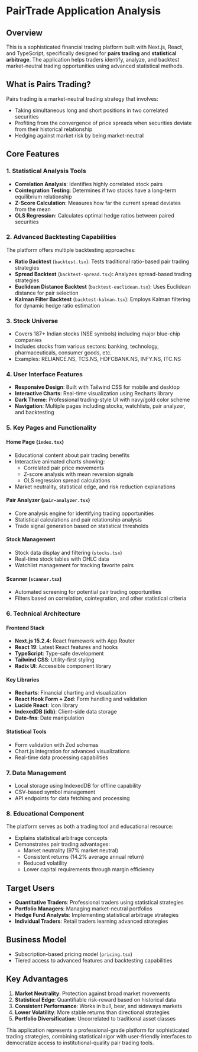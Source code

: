 # PairTrade Application Analysis

## Overview
This is a sophisticated financial trading platform built with Next.js, React, and TypeScript, specifically designed for **pairs trading** and **statistical arbitrage**. The application helps traders identify, analyze, and backtest market-neutral trading opportunities using advanced statistical methods.

## What is Pairs Trading?
Pairs trading is a market-neutral trading strategy that involves:
- Taking simultaneous long and short positions in two correlated securities
- Profiting from the convergence of price spreads when securities deviate from their historical relationship
- Hedging against market risk by being market-neutral

## Core Features

### 1. **Statistical Analysis Tools**
- **Correlation Analysis**: Identifies highly correlated stock pairs
- **Cointegration Testing**: Determines if two stocks have a long-term equilibrium relationship
- **Z-Score Calculation**: Measures how far the current spread deviates from the mean
- **OLS Regression**: Calculates optimal hedge ratios between paired securities

### 2. **Advanced Backtesting Capabilities**
The platform offers multiple backtesting approaches:
- **Ratio Backtest** (`backtest.tsx`): Tests traditional ratio-based pair trading strategies
- **Spread Backtest** (`backtest-spread.tsx`): Analyzes spread-based trading strategies
- **Euclidean Distance Backtest** (`backtest-euclidean.tsx`): Uses Euclidean distance for pair selection
- **Kalman Filter Backtest** (`backtest-kalman.tsx`): Employs Kalman filtering for dynamic hedge ratio estimation

### 3. **Stock Universe**
- Covers 187+ Indian stocks (NSE symbols) including major blue-chip companies
- Includes stocks from various sectors: banking, technology, pharmaceuticals, consumer goods, etc.
- Examples: RELIANCE.NS, TCS.NS, HDFCBANK.NS, INFY.NS, ITC.NS

### 4. **User Interface Features**
- **Responsive Design**: Built with Tailwind CSS for mobile and desktop
- **Interactive Charts**: Real-time visualization using Recharts library
- **Dark Theme**: Professional trading-style UI with navy/gold color scheme
- **Navigation**: Multiple pages including stocks, watchlists, pair analyzer, and backtesting

### 5. **Key Pages and Functionality**

#### Home Page (`index.tsx`)
- Educational content about pair trading benefits
- Interactive animated charts showing:
  - Correlated pair price movements
  - Z-score analysis with mean reversion signals
  - OLS regression spread calculations
- Market neutrality, statistical edge, and risk reduction explanations

#### Pair Analyzer (`pair-analyzer.tsx`)
- Core analysis engine for identifying trading opportunities
- Statistical calculations and pair relationship analysis
- Trade signal generation based on statistical thresholds

#### Stock Management
- Stock data display and filtering (`stocks.tsx`)
- Real-time stock tables with OHLC data
- Watchlist management for tracking favorite pairs

#### Scanner (`scanner.tsx`)
- Automated screening for potential pair trading opportunities
- Filters based on correlation, cointegration, and other statistical criteria

### 6. **Technical Architecture**

#### Frontend Stack
- **Next.js 15.2.4**: React framework with App Router
- **React 19**: Latest React features and hooks
- **TypeScript**: Type-safe development
- **Tailwind CSS**: Utility-first styling
- **Radix UI**: Accessible component library

#### Key Libraries
- **Recharts**: Financial charting and visualization
- **React Hook Form + Zod**: Form handling and validation
- **Lucide React**: Icon library
- **IndexedDB (idb)**: Client-side data storage
- **Date-fns**: Date manipulation

#### Statistical Tools
- Form validation with Zod schemas
- Chart.js integration for advanced visualizations
- Real-time data processing capabilities

### 7. **Data Management**
- Local storage using IndexedDB for offline capability
- CSV-based symbol management
- API endpoints for data fetching and processing

### 8. **Educational Component**
The platform serves as both a trading tool and educational resource:
- Explains statistical arbitrage concepts
- Demonstrates pair trading advantages:
  - Market neutrality (97% market neutral)
  - Consistent returns (14.2% average annual return)
  - Reduced volatility
  - Lower capital requirements through margin efficiency

## Target Users
- **Quantitative Traders**: Professional traders using statistical strategies
- **Portfolio Managers**: Managing market-neutral portfolios
- **Hedge Fund Analysts**: Implementing statistical arbitrage strategies
- **Individual Traders**: Retail traders learning advanced strategies

## Business Model
- Subscription-based pricing model (`pricing.tsx`)
- Tiered access to advanced features and backtesting capabilities

## Key Advantages
1. **Market Neutrality**: Protection against broad market movements
2. **Statistical Edge**: Quantifiable risk-reward based on historical data
3. **Consistent Performance**: Works in bull, bear, and sideways markets
4. **Lower Volatility**: More stable returns than directional strategies
5. **Portfolio Diversification**: Uncorrelated to traditional asset classes

This application represents a professional-grade platform for sophisticated trading strategies, combining statistical rigor with user-friendly interfaces to democratize access to institutional-quality pair trading tools.